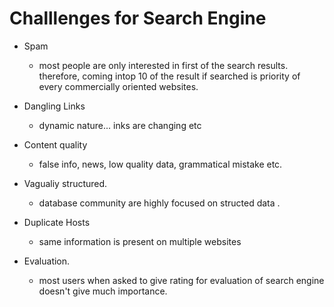 # Challlenges for Search Engine

- Spam
    - most people are only interested in first of the search results. therefore, coming intop 10 of the result if searched is priority of every commercially oriented websites.

- Dangling Links
    - dynamic nature... inks are changing etc

- Content quality
    - false info, news, low quality data, grammatical mistake etc.

- Vagualiy structured.
    - database community are highly focused on structed data .

- Duplicate Hosts
    - same information is present on multiple websites

- Evaluation.
    - most users when asked to give rating for evaluation of search engine doesn't give much importance.